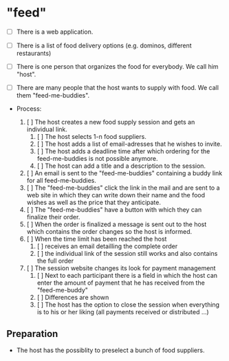 # "feed"

- [ ] There is a web application.

- [ ] There is a list of food delivery options (e.g. dominos, different restaurants)

- [ ] There is one person that organizes the food for everybody. We call him "host".

- [ ] There are many people that the host wants to supply with food. We call them "feed-me-buddies".

- Process:

  1. [ ] The host creates a new food supply session and gets an individual link.
     1. [ ] The host selects 1-n food suppliers.
     2. [ ] The host adds a list of email-adresses that he wishes to invite.
     3. [ ] The host adds a deadline time after which ordering for the feed-me-buddies is not possible anymore.
     4. [ ] The host can add a title and a description to the session.
  2. [ ] An email is sent to the "feed-me-buddies" containing a buddy link for all feed-me-buddies.
  3. [ ] The "feed-me-buddies" click the link in the mail and are sent to a web site in which they can write down their name and the food wishes as well as the price that they anticipate.
  4. [ ] The "feed-me-buddies" have a button with which they can finalize their order.
  5. [ ] When the order is finalized a message is sent out to the host which contains the order changes so the host is informed.
  6. [ ] When the time limit has been reached the host
     1. [ ] receives an email detailling the complete order
     2. [ ] the individual link of the session still works and also contains the full order
  7. [ ] The session website changes its look for payment management
     1. [ ] Next to each participant there is a field in which the host can enter the amount of payment that he has received from the "feed-me-buddy"
     2. [ ] Differences are shown
     3. [ ] The host has the option to close the session when everything is to his or her liking (all payments received or distributed ...)
  
## Preparation

- The host has the possiblity to preselect a bunch of food suppliers.
